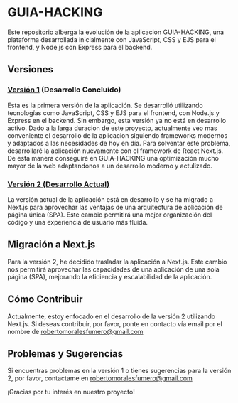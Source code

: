 # GUIA-HACKING

Este repositorio alberga la evolución de la aplicacion GUIA-HACKING, una plataforma desarrollada inicialmente con JavaScript, CSS y EJS para el frontend, y Node.js con Express para el backend.

## Versiones

### [Versión 1](https://github.com/RoberVF/GUIA-HACKING/tree/version-1) (Desarrollo Concluido)

Esta es la primera versión de la aplicación. Se desarrolló utilizando tecnologías como JavaScript, CSS y EJS para el frontend, con Node.js y Express en el backend. Sin embargo, esta versión ya no está en desarrollo activo. 
Dado a la larga duracion de este proyecto, actualmente veo mas conveniente el desarrollo de la aplicacion siguiendo frameworks modernos 
y adaptados a las necesidades de hoy en día. 
Para solventar este problema, desarrollaré la aplicación nuevamente con el framework de React Next.js.
De esta manera conseguiré en GUIA-HACKING una optimización mucho mayor de la web adaptandonos a un desarrollo moderno y actulizado.

### [Versión 2 (Desarrollo Actual)](https://github.com/RoberVF/GUIA-HACKING/tree/version-2)

La versión actual de la aplicación está en desarrollo y se ha migrado a Next.js para aprovechar las ventajas de una arquitectura de aplicación de página única (SPA). Este cambio permitirá una mejor organización del código y una experiencia de usuario más fluida.

## Migración a Next.js

Para la versión 2, he decidido trasladar la aplicación a Next.js. Este cambio nos permitirá aprovechar las capacidades de una aplicación de una sola página (SPA), mejorando la eficiencia y escalabilidad de la aplicación.

## Cómo Contribuir

Actualmente, estoy enfocado en el desarrollo de la versión 2 utilizando Next.js. Si deseas contribuir, por favor, ponte en contacto 
vía email por el nombre de robertomoralesfumero@gmail.com

## Problemas y Sugerencias

Si encuentras problemas en la versión 1 o tienes sugerencias para la versión 2, por favor, contactame en robertomoralesfumero@gmail.com

¡Gracias por tu interés en nuestro proyecto!
